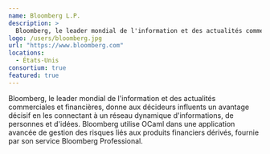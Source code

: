 ```yaml
---
name: Bloomberg L.P.
description: >
  Bloomberg, le leader mondial de l'information et des actualités commerciales et financières, donne aux décideurs influents un avantage décisif en les connectant à un réseau dynamique d'informations, de personnes et d'idées
logo: /users/bloomberg.jpg
url: "https://www.bloomberg.com"
locations:
  - États-Unis
consortium: true
featured: true
---
```


Bloomberg, le leader mondial de l'information et des actualités commerciales et financières, donne aux décideurs influents un avantage décisif en les connectant à un réseau dynamique d'informations, de personnes et d'idées. Bloomberg utilise OCaml dans une application avancée de gestion des risques liés aux produits financiers dérivés, fournie par son service Bloomberg Professional.
